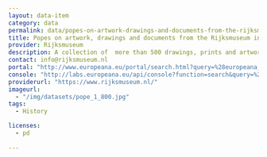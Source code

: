 ```yaml
---
layout: data-item
category: data
permalink: data/popes-on-artwork-drawings-and-documents-from-the-rijksmuseum-in-the-netherlands
title: Popes on artwork, drawings and documents from the Rijksmuseum in the Netherlands
provider: Rijksmuseum
description: A collection of  more than 500 drawings, prints and artworks of popes through the centuries and related documents. This is a subset of the Rijksmuseum dataset in Europeana.
contact: info@rijksmuseum.nl
portal: "http://www.europeana.eu/portal/search.html?query=%28europeana_collectionName%3A90402*%29+AND+paus+&rows=12" 
console: "http://labs.europeana.eu/api/console?function=search&query=%28europeana_collectionName%3A90402*%29+AND+paus+&rows=12"
providerurl: "https://www.rijksmuseum.nl/"
imageurl: 
  - "/img/datasets/pope_1_800.jpg"
tags:
  - History

licenses:
  - pd  
      
---
```


